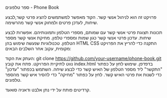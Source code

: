 ספר טלפונים - Phone Book

פרויקט זה הוא  לניהול אנשי קשר. הקוד מאפשר למשתמשים להציג פרטי קשר,לבצע שיחות, לעדכן פרטים ולמחוק אנשי קשר מהרשימה.

תכונות
תצוגת פרטי אנשי קשר עם שמותם, מספרי הטלפון ותמונותיהם.
אפשרות לבצע שיחות.
עדכון פרטי אנשי קשר כגון שמות ומספרי טלפון.
מחיקת אנשי קשר מספר הטלפון.
טכנולוגיות שנעשה שימוש בהן
HTML
CSS
התקנה
כדי להריץ את הפרויקט מקומית, עקוב אחר השלבים הבאים:

העתק את הקוד: git clone https://github.com/your-username/phone-book.git
נווט לתיקיית הפרויקט.
פתח את קובץ index.html בדפדפן.
שימוש
לחץ על כפתור "התקשר" ליד מספר הטלפון של האיש קשר כדי לבצע שיחה.
השתמש בכפתור "עדכון" כדי לשנות את פרטי האיש קשר.
לחץ על כפתור "מחיקה" כדי להסיר איש קשר מהספר טלפונים.

קרדיטים
פותח על ידי נתן אלבט ודאניה סואעד.

